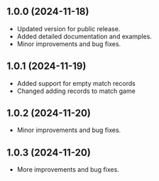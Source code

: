 ## 1.0.0 (2024-11-18)
- Updated version for public release.
- Added detailed documentation and examples.
- Minor improvements and bug fixes.

## 1.0.1 (2024-11-19)
- Added support for empty match records
- Changed adding records to match game

## 1.0.2 (2024-11-20)
- Minor improvements and bug fixes.

## 1.0.3 (2024-11-20)
- More improvements and bug fixes.